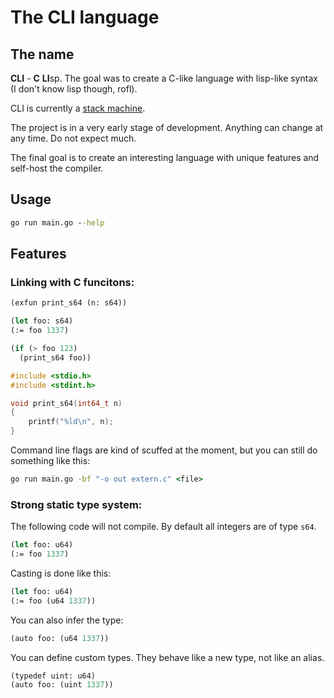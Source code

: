 # The CLI language

## The name

**CLI** - **C** **LI**sp. The goal was to create a C-like language
with lisp-like syntax (I don't know lisp though, rofl).

CLI is currently a [stack
machine](https://en.wikipedia.org/wiki/Stack_machine).

The project is in a very early stage of development. Anything can
change at any time. Do not expect much.

The final goal is to create an interesting language with unique
features and self-host the compiler.

## Usage

```cmd
go run main.go --help
```

## Features

### Linking with C funcitons:

```lisp
(exfun print_s64 (n: s64))

(let foo: s64)
(:= foo 1337)

(if (> foo 123)
  (print_s64 foo))
```

```c
#include <stdio.h>
#include <stdint.h>

void print_s64(int64_t n)
{
    printf("%ld\n", n);
}
```

Command line flags are kind of scuffed at the moment, but you can
still do something like this:

```cmd
go run main.go -bf "-o out extern.c" <file>
```

### Strong static type system:

The following code will not compile. By default all integers are of
type `s64`.

```lisp
(let foo: u64)
(:= foo 1337)
```

Casting is done like this:

```lisp
(let foo: u64)
(:= foo (u64 1337))
```

You can also infer the type:

```lisp
(auto foo: (u64 1337))
```

You can define custom types. They behave like a new type, not like an
alias.

```lisp
(typedef uint: u64)
(auto foo: (uint 1337))
```
